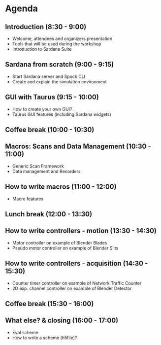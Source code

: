 # Agenda

## Introduction (8:30 - 9:00)
* Welcome, attendees and organizers presentation
* Tools that will be used during the workshop
* Introduction to Sardana Suite

## Sardana from scratch (9:00 - 9:15)
* Start Sardana server and Spock CLI
* Create and explain the simulation environment

## GUI with Taurus (9:15 - 10:00)
* How to create your own GUI?
* Taurus GUI features (including Sardana widgets)

## Coffee break (10:00 - 10:30)

## Macros: Scans and Data Management (10:30 - 11:00)
* Generic Scan Framework
* Data management and Recorders

## How to write macros (11:00 - 12:00)
* Macro features

## Lunch break (12:00 - 13:30)

## How to write controllers - motion (13:30 - 14:30)
* Motor controller on example of Blender Blades
* Pseudo motor controller on example of Blender Slits

## How to write controllers - acquisition (14:30 - 15:30)
* Counter timer controller on example of Network Traffic Counter
* 2D exp. channel controller on example of Blender Detector

## Coffee break (15:30 - 16:00)

## What else? & closing (16:00 - 17:00)
* Eval scheme
* How to write a scheme (h5file)?